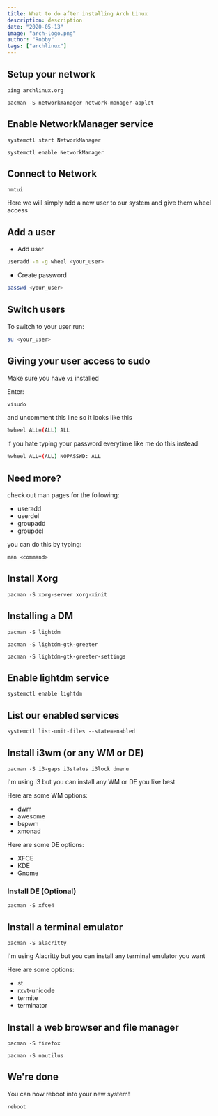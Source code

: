 ```yaml
---
title: What to do after installing Arch Linux
description: description
date: "2020-05-13"
image: "arch-logo.png"
author: "Robby"
tags: ["archlinux"]
---
```


## Setup your network

```
ping archlinux.org

pacman -S networkmanager network-manager-applet
```

## Enable NetworkManager service

```
systemctl start NetworkManager

systemctl enable NetworkManager
```

## Connect to Network

```
nmtui
```

Here we will simply add a new user to our system and give them wheel access

## Add a user

- Add user

```sh
useradd -m -g wheel <your_user>
```

- Create password

```sh
passwd <your_user>
```

## Switch users

To switch to your user run:

```sh
su <your_user>
```

## Giving your user access to sudo

Make sure you have `vi` installed

Enter:

```sh
visudo
```

and uncomment this line so it looks like this

```sh
%wheel ALL=(ALL) ALL
```

if you hate typing your password everytime like me do this instead

```sh
%wheel ALL=(ALL) NOPASSWD: ALL
```

## Need more?

check out man pages for the following:

- useradd
- userdel
- groupadd
- groupdel

you can do this by typing:

```
man <command>
```

## Install Xorg

```
pacman -S xorg-server xorg-xinit
```

## Installing a DM

```
pacman -S lightdm

pacman -S lightdm-gtk-greeter

pacman -S lightdm-gtk-greeter-settings
```

## Enable lightdm service

```
systemctl enable lightdm
```

## List our enabled services

```
systemctl list-unit-files --state=enabled
```

## Install i3wm (or any WM or DE)

```
pacman -S i3-gaps i3status i3lock dmenu
```

I'm using i3 but you can install any WM or DE you like best

Here are some WM options:

- dwm
- awesome
- bspwm
- xmonad

Here are some DE options:

- XFCE
- KDE
- Gnome

### Install DE (Optional)

```
pacman -S xfce4
```

## Install a terminal emulator

```
pacman -S alacritty
```

I'm using Alacritty but you can install any terminal emulator you want

Here are some options:

- st
- rxvt-unicode
- termite
- terminator

## Install a web browser and file manager

```
pacman -S firefox

pacman -S nautilus
```

## We're done

You can now reboot into your new system!

```
reboot
```
